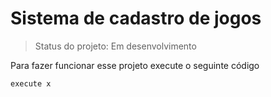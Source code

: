 # Sistema de cadastro de jogos #
> Status do projeto: Em desenvolvimento

Para fazer funcionar esse projeto execute o seguinte código
```
execute x
```
